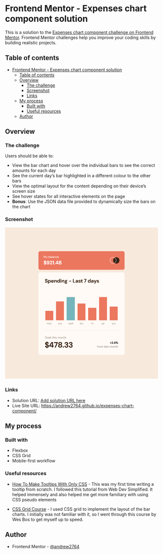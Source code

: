 # Frontend Mentor - Expenses chart component solution

This is a solution to the [Expenses chart component challenge on Frontend Mentor](https://www.frontendmentor.io/challenges/expenses-chart-component-e7yJBUdjwt). Frontend Mentor challenges help you improve your coding skills by building realistic projects. 

## Table of contents

- [Frontend Mentor - Expenses chart component solution](#frontend-mentor---expenses-chart-component-solution)
  - [Table of contents](#table-of-contents)
  - [Overview](#overview)
    - [The challenge](#the-challenge)
    - [Screenshot](#screenshot)
    - [Links](#links)
  - [My process](#my-process)
    - [Built with](#built-with)
    - [Useful resources](#useful-resources)
  - [Author](#author)


## Overview

### The challenge

Users should be able to:

- View the bar chart and hover over the individual bars to see the correct amounts for each day
- See the current day’s bar highlighted in a different colour to the other bars
- View the optimal layout for the content depending on their device’s screen size
- See hover states for all interactive elements on the page
- **Bonus**: Use the JSON data file provided to dynamically size the bars on the chart

### Screenshot

![](./images/screenshot.png)


### Links

- Solution URL: [Add solution URL here](https://your-solution-url.com)
- Live Site URL: https://andrew2764.github.io/expenses-chart-component/

## My process

### Built with

- Flexbox
- CSS Grid
- Mobile-first workflow

### Useful resources

- [How To Make Tooltips With Only CSS](https://www.youtube.com/watch?v=ujlpzTyJp-M) - This was my first time writing a tooltip from scratch. I followed this tutorial from Web Dev Simplified. It helped immensely and also helped me get more familiary with using CSS pseudo elements

- [CSS Grid Course](https://cssgrid.io/) - I used CSS grid to implement the layout of the bar charts. I initially was not familiar with it, so I went through this course by Wes Bos to get myself up to speed.

## Author

- Frontend Mentor - [@andrew2764](https://www.frontendmentor.io/profile/andrew2764)
